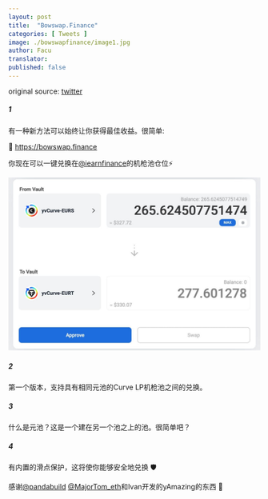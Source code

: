 ```yaml
---
layout: post
title:  "Bowswap.Finance"
categories: [ Tweets ]
image: ./bowswapfinance/image1.jpg
author: Facu
translator: 
published: false
---
```


original source: [twitter](https://twitter.com/fameal/status/1424857239505018880)

##### 1

有一种新方法可以始终让你获得最佳收益。很简单:

🏹 https://bowswap.finance

你现在可以一键兑换在[@iearnfinance](https://twitter.com/iearnfinance)的机枪池仓位⚡️

![](image1.jpg)

##### 2

第一个版本，支持具有相同元池的Curve LP机枪池之间的兑换。

##### 3

什么是元池？这是一个建在另一个池之上的池。很简单吧？

##### 4

有内置的​​滑点保护，这将使你能够安全地兑换 🛡️

感谢[@pandabuild](https://twitter.com/pandabuild) [@MajorTom_eth](https://twitter.com/MajorTom_eth)和Ivan开发的yAmazing的东西 🚀
